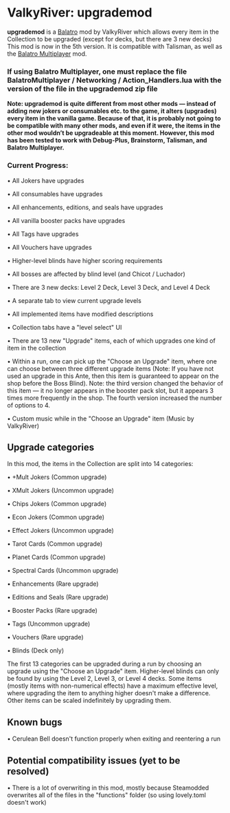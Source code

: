 # ValkyRiver: upgrademod
**upgrademod** is a [Balatro](https://store.steampowered.com/app/2379780/Balatro/) mod by ValkyRiver which allows every item in the Collection to be upgraded (except for decks, but there are 3 new decks)
This mod is now in the 5th version. It is compatible with Talisman, as well as the [Balatro Multiplayer](https://github.com/V-rtualized/BalatroMultiplayer) mod.

### If using Balatro Multiplayer, one must replace the file BalatroMultiplayer / Networking / Action_Handlers.lua with the version of the file in the upgrademod zip file

**Note: upgrademod is quite different from most other mods — instead of adding new jokers or consumables etc. to the game, it alters (upgrades) every item in the vanilla game. Because of that, it is probably not going to be compatible with many other mods, and even if it were, the items in the other mod wouldn’t be upgradeable at this moment. However, this mod has been tested to work with Debug-Plus, Brainstorm, Talisman, and Balatro Multiplayer.**

### Current Progress:
• All Jokers have upgrades

• All consumables have upgrades

• All enhancements, editions, and seals have upgrades

• All vanilla booster packs have upgrades

• All Tags have upgrades

• All Vouchers have upgrades 

• Higher-level blinds have higher scoring requirements

• All bosses are affected by blind level (and Chicot / Luchador)

• There are 3 new decks: Level 2 Deck, Level 3 Deck, and Level 4 Deck

• A separate tab to view current upgrade levels

• All implemented items have modified descriptions

• Collection tabs have a "level select" UI

• There are 13 new "Upgrade" items, each of which upgrades one kind of item in the collection

• Within a run, one can pick up the "Choose an Upgrade" item, where one can choose between three different upgrade items (Note: If you have not used an upgrade in this Ante, then this item is guaranteed to appear on the shop before the Boss Blind).
Note: the third version changed the behavior of this item — it no longer appears in the booster pack slot, but it appears 3 times more frequently in the shop. The fourth version increased the number of options to 4.

• Custom music while in the "Choose an Upgrade" item (Music by ValkyRiver)

## Upgrade categories
In this mod, the items in the Collection are split into 14 categories:

• +Mult Jokers (Common upgrade)

• XMult Jokers (Uncommon upgrade)

• Chips Jokers (Common upgrade)

• Econ Jokers (Common upgrade)

• Effect Jokers (Uncommon upgrade)

• Tarot Cards (Common upgrade)

• Planet Cards (Common upgrade)

• Spectral Cards (Uncommon upgrade)

• Enhancements (Rare upgrade)

• Editions and Seals (Rare upgrade)

• Booster Packs (Rare upgrade)

• Tags (Uncommon upgrade)

• Vouchers (Rare upgrade)

• Blinds (Deck only)

The first 13 categories can be upgraded during a run by choosing an upgrade using the "Choose an Upgrade" item. Higher-level blinds can only be found by using the Level 2, Level 3, or Level 4 decks. Some items (mostly items with non-numerical effects) have a maximum effective level, where upgrading the item to anything higher doesn't make a difference. Other items can be scaled indefinitely by upgrading them.

## Known bugs

• Cerulean Bell doesn't function properly when exiting and reentering a run

## Potential compatibility issues (yet to be resolved)

• There is a lot of overwriting in this mod, mostly because Steamodded overwrites all of the files in the "functions" folder (so using lovely.toml doesn't work)
